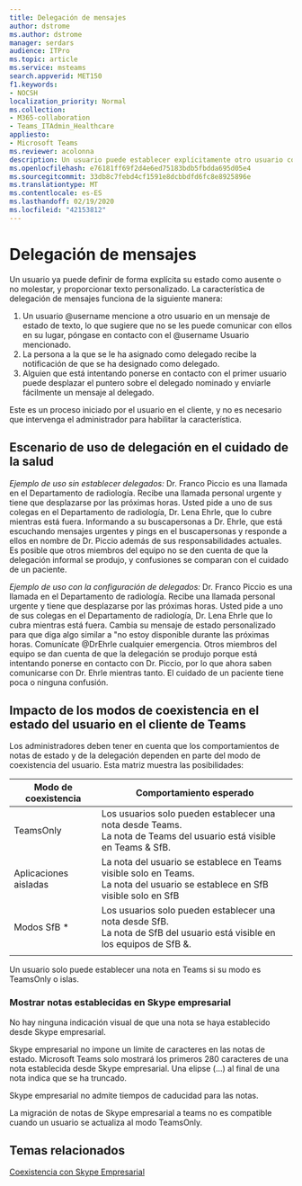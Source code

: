 ```yaml
---
title: Delegación de mensajes
author: dstrome
ms.author: dstrome
manager: serdars
audience: ITPro
ms.topic: article
ms.service: msteams
search.appverid: MET150
f1.keywords:
- NOCSH
localization_priority: Normal
ms.collection:
- M365-collaboration
- Teams_ITAdmin_Healthcare
appliesto:
- Microsoft Teams
ms.reviewer: acolonna
description: Un usuario puede establecer explícitamente otro usuario como delegado en su mensaje de estado.
ms.openlocfilehash: e76181ff69f2d4e6ed75183bdb5fbdda695d05e4
ms.sourcegitcommit: 33db8c7febd4cf1591e8dcbbdfd6fc8e8925896e
ms.translationtype: MT
ms.contentlocale: es-ES
ms.lasthandoff: 02/19/2020
ms.locfileid: "42153812"
---
```

# <a name="message-delegation"></a>Delegación de mensajes

Un usuario ya puede definir de forma explícita su estado como ausente o no molestar, y proporcionar texto personalizado. La característica de delegación de mensajes funciona de la siguiente manera:

1. Un usuario @username mencione a otro usuario en un mensaje de estado de texto, lo que sugiere que no se les puede comunicar con ellos en su lugar, póngase en contacto con el @username Usuario mencionado.
2. La persona a la que se le ha asignado como delegado recibe la notificación de que se ha designado como delegado.
3. Alguien que está intentando ponerse en contacto con el primer usuario puede desplazar el puntero sobre el delegado nominado y enviarle fácilmente un mensaje al delegado.  

Este es un proceso iniciado por el usuario en el cliente, y no es necesario que intervenga el administrador para habilitar la característica. 

## <a name="delegation-use-scenario-in-healthcare"></a>Escenario de uso de delegación en el cuidado de la salud

*Ejemplo de uso sin establecer delegados:*  Dr. Franco Piccio es una llamada en el Departamento de radiología. Recibe una llamada personal urgente y tiene que desplazarse por las próximas horas. Usted pide a uno de sus colegas en el Departamento de radiología, Dr. Lena Ehrle, que lo cubre mientras está fuera. Informando a su buscapersonas a Dr. Ehrle, que está escuchando mensajes urgentes y pings en el buscapersonas y responde a ellos en nombre de Dr. Piccio además de sus responsabilidades actuales. Es posible que otros miembros del equipo no se den cuenta de que la delegación informal se produjo, y confusiones se comparan con el cuidado de un paciente.

*Ejemplo de uso con la configuración de delegados:* Dr. Franco Piccio es una llamada en el Departamento de radiología. Recibe una llamada personal urgente y tiene que desplazarse por las próximas horas. Usted pide a uno de sus colegas en el Departamento de radiología, Dr. Lena Ehrle que lo cubra mientras está fuera. Cambia su mensaje de estado personalizado para que diga algo similar a "no estoy disponible durante las próximas horas. Comunícate @DrEhrle cualquier emergencia.  Otros miembros del equipo se dan cuenta de que la delegación se produjo porque está intentando ponerse en contacto con Dr. Piccio, por lo que ahora saben comunicarse con Dr. Ehrle mientras tanto. El cuidado de un paciente tiene poca o ninguna confusión.

## <a name="impact-of-co-existence-modes-on-user-status-in-the-teams-client"></a>Impacto de los modos de coexistencia en el estado del usuario en el cliente de Teams

Los administradores deben tener en cuenta que los comportamientos de notas de estado y de la delegación dependen en parte del modo de coexistencia del usuario. Esta matriz muestra las posibilidades:

|Modo de coexistencia | Comportamiento esperado|
|---|---|
|TeamsOnly |Los usuarios solo pueden establecer una nota desde Teams. <br> La nota de Teams del usuario está visible en Teams & SfB. |
|Aplicaciones aisladas | La nota del usuario se establece en Teams visible solo en Teams. <br> La nota del usuario se establece en SfB visible solo en SfB |
|Modos SfB * | Los usuarios solo pueden establecer una nota desde SfB. <br> La nota de SfB del usuario está visible en los equipos de SfB &.  |
|||

Un usuario solo puede establecer una nota en Teams si su modo es TeamsOnly o islas.  

### <a name="displaying-notes-set-in-skype-for-business"></a>Mostrar notas establecidas en Skype empresarial
  
No hay ninguna indicación visual de que una nota se haya establecido desde Skype empresarial.

Skype empresarial no impone un límite de caracteres en las notas de estado. Microsoft Teams solo mostrará los primeros 280 caracteres de una nota establecida desde Skype empresarial. Una elipse (...) al final de una nota indica que se ha truncado.
  
Skype empresarial no admite tiempos de caducidad para las notas.

La migración de notas de Skype empresarial a teams no es compatible cuando un usuario se actualiza al modo TeamsOnly.

## <a name="related-topics"></a>Temas relacionados

[Coexistencia con Skype Empresarial](../../coexistence-chat-calls-presence.md)

